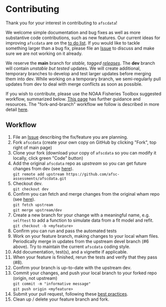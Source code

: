 # Contributing

Thank you for your interest in contributing to `afscdata`! 
  
  We welcome simple documentation and bug fixes as well as more substantive code contributions, such as new features. Our current ideas for improving `afscdata` are on the [to do list](https://github.com/afsc-assessments/afscdata/blob/main/TODO.md). 
  If you would like to tackle something larger than a bug fix, please file an [Issue](https://github.com/afsc-assessments/afscdata/issues) to discuss and make sure we are not working on it already.

We reserve the **main** branch for *stable, tagged [releases](https://github.com/afsc-assessments/afscdata/releases)*. 
The **dev** branch will contain *unstable but tested* updates. 
We will create additional, temporary branches to develop and test larger updates before merging them into dev. 
While working on a temporary branch, we semi-regularly pull updates from dev to deal with merge conflicts as soon as possible.

If you wish to contribute, please use the NOAA Fisheries Toolbox suggested workflow, summarized below. [This page](https://github.com/nmfs-fish-tools/Resources/blob/master/CONTRIBUTING.md) has further guidance and resources. 
The "fork-and-branch" workflow we follow is described in more detail [here](https://blog.scottlowe.org/2015/01/27/using-fork-branch-git-workflow/).

## Workflow

1. File an [Issue](https://github.com/afsc-assessments/afscdata/issues) describing the fix/feature you are planning.
2. Fork `afscdata` (create your own copy on GitHub by clicking "Fork", top right of main page)
3. Clone your fork (download your copy of `afscdata` so you can modify it locally, click green "Code" button)
4. Add the original `afscdata` repo as *upstream* so you can get future changes from dev (see [here](https://docs.github.com/en/github/collaborating-with-pull-requests/working-with-forks/configuring-a-remote-for-a-fork)).  
`git remote add upstream https://github.com/afsc-assessments/afscdata.git`  
5. Checkout dev.  
`git checkout dev`  
6. Confirm you can fetch and merge changes from the original wham repo (see [here](https://docs.github.com/en/github/collaborating-with-pull-requests/working-with-forks/syncing-a-fork)).  
`git fetch upstream`  
`git merge upstream/dev`  
7. Create a new branch for your change with a meaningful name, e.g. `selftest` to add a function to simulate data from a fit model and refit.  
`git checkout -b <myfeature>`  
8. Confirm you can run and pass the automated tests
9. Work on your feature branch, making changes to your local wham files. 
Periodically merge in updates from the upstream devel branch (#6 above). 
Try to maintain the current `afscdata` coding style.
10. Add documentation, test(s), and a vignette if applicable.
11. When your feature is finished, rerun the tests and verify that they pass (#8). 
12. Confirm your branch is up-to-date with the upstream dev.
13. Commit your changes, and push your local branch to your forked repo (origin, not upstream)  
`git commit -m "informative message"`  
`git push origin <myfeature>`  
14. Submit your pull request, following these [best practices](https://www.atlassian.com/blog/git/written-unwritten-guide-pull-requests). 
15. Clean up / delete your feature branch and fork.
